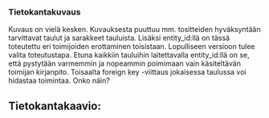 ### Tietokantakuvaus

Kuvaus on vielä kesken. Kuvauksesta puuttuu mm. tositteiden hyväksyntään tarvittavat taulut ja sarakkeet tauluista.
Lisäksi entity_id:llä on tässä toteutettu eri toimijoiden erottaminen toisistaan. Lopulliseen versioon tulee valita toteutustapa.
Etuna kaikkiin tauluihin laitettavalla entity_id:llä on se, että pystytään varmemmin ja nopeammin poimimaan vain käsiteltävän
toimijan kirjanpito. Toisaalta foreign key -viittaus jokaisessa taulussa voi hidastaa toimintaa. Onko näin?

## Tietokantakaavio:

